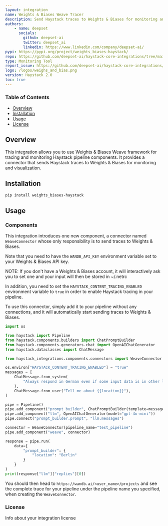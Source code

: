 ```yaml
---
layout: integration
name: Weights & Biases Weave Tracer
description: Send Haystack traces to Weights & Biases for monitoring and visualization
authors:
    - name: deepset
      socials:
        github: deepset-ai
        twitter: deepset_ai
        linkedin: https://www.linkedin.com/company/deepset-ai/
pypi: https://pypi.org/project/weights_biases-haystack/
repo: https://github.com/deepset-ai/haystack-core-integrations/tree/main/integrations/weights_biases
type: Monitoring Tool
report_issue: https://github.com/deepset-ai/haystack-core-integrations/issues
logo: /logos/weighs_and_bias.png
version: Haystack 2.0
toc: true
---
```

### **Table of Contents**
- [Overview](#overview)
- [Installation](#installation)
- [Usage](#usage)
- [License](#license)

## Overview

This integration allows you to use Weights & Biases Weave framework for tracing and monitoring Haystack pipeline 
components. It provides a connector that sends Haystack traces to Weights & Biases for monitoring and visualization.
 

## Installation

```bash
pip install weights_biases-haystack
```

## Usage

### Components
This integration introduces one new component, a connector named `WeaveConnector` whose only responsibility is to send
traces to Weights & Biases.

Note that you need to have the `WANDB_API_KEY` environment variable set to your Weights & Biases API key.

NOTE: If you don't have a Weights & Biases account, it will interactively ask you to set one and your input will then 
be stored in ~/.netrc

In addition, you need to set the `HAYSTACK_CONTENT_TRACING_ENABLED` environment variable to `true` in order to
enable Haystack tracing in your pipeline.

To use this connector, simply add it to your pipeline without any connections, and it will automatically start
sending traces to Weights & Biases.


```python
import os

from haystack import Pipeline
from haystack.components.builders import ChatPromptBuilder
from haystack.components.generators.chat import OpenAIChatGenerator
from haystack.dataclasses import ChatMessage

from haystack_integrations.components.connectors import WeaveConnector

os.environ["HAYSTACK_CONTENT_TRACING_ENABLED"] = "true"
messages = [
    ChatMessage.from_system(
        "Always respond in German even if some input data is in other languages."
    ),
    ChatMessage.from_user("Tell me about {{location}}"),
]

pipe = Pipeline()
pipe.add_component("prompt_builder", ChatPromptBuilder(template=messages))
pipe.add_component("llm", OpenAIChatGenerator(model="gpt-4o-mini"))
pipe.connect("prompt_builder.prompt", "llm.messages")

connector = WeaveConnector(pipeline_name="test_pipeline")
pipe.add_component("weave", connector)

response = pipe.run(
    data={
        "prompt_builder": {
            "location": "Berlin"
        }
    }
)
print(response["llm"]["replies"][0])
```

You should then head to `https://wandb.ai/<user_name>/projects` and see the complete trace for your pipeline under
the pipeline name you specified, when creating the `WeaveConnector`.


### License

Info about your integration license
